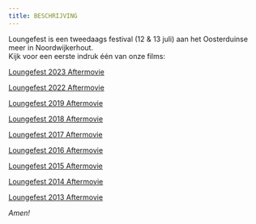 ```yaml
---
title: BESCHRIJVING
---
```

Loungefest is een tweedaags festival (12 & 13 juli) aan het Oosterduinse meer in Noordwijkerhout.\
Kijk voor een eerste indruk één van onze films:

[L﻿oungefest 2023 Aftermovie](https://www.youtube.com/watch?v=8249TbOY_nw&ab_channel=LOUNGEFEST)

[](https://www.youtube.com/watch?v=8249TbOY_nw&ab_channel=LOUNGEFEST)[L﻿oungefest 2022 Aftermovie](https://www.youtube.com/watch?v=Z9uUx-SStqY&ab_channel=LOUNGEFEST)

[Loungefest 2019 Aftermovie](https://www.youtube.com/watch?v=kfPbySw8_z4&ab_channel=LOUNGEFEST)

[Loungefest 2018 Aftermovie](https://www.youtube.com/watch?v=eLe0KV0spQ4)

[Loungefest 2017 Aftermovie](https://www.youtube.com/watch?v=7HqQSlaF7h8)

[Loungefest 2016 Aftermovie](https://www.youtube.com/watch?v=djlcHYftTrE)

[Loungefest 2015 Aftermovie](https://www.youtube.com/watch?v=dxUCPpOnjtg)

[Loungefest 2014 Aftermovie](https://www.youtube.com/watch?v=uIN8M2Q26pY)

[Loungefest 2013 Aftermovie](https://www.youtube.com/watch?v=Hu8h_TG_9d0&t=168s)

*Amen!*